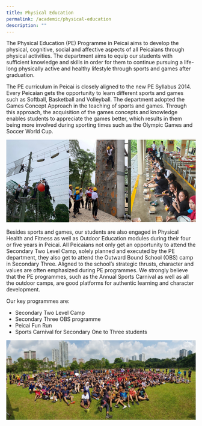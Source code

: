 ```yaml
---
title: Physical Education
permalink: /academic/physical-education
description: ""
---
```

<p>The Physical Education (PE) Programme in Peicai aims to develop the physical, cognitive, social and affective aspects of all Peicaians through physical activities. The department aims to equip our students with sufficient knowledge and skills in order for them to continue pursuing a life-long physically active and healthy lifestyle through sports and games after graduation.&nbsp;</p>
<p>The PE curriculum in Peicai is closely aligned to the new PE Syllabus 2014. Every Peicaian gets the opportunity to learn different sports and games such as Softball, Basketball and Volleyball. The department adopted the Games Concept Approach in the teaching of sports and games. Through this approach, the acquisition of the games concepts and knowledge enables students to appreciate the games better, which results in them being more involved during sporting times such as the Olympic Games and Soccer World Cup.&nbsp;</p>
<img src="/images/pe1.png">
<p>Besides sports and games, our students are also engaged in Physical Health and Fitness as well as Outdoor Education modules during their four or five years in Peicai. All Peicaians not only get an opportunity to attend the Secondary Two Level Camp, solely planned and executed by the PE department, they also get to attend the Outward Bound School (OBS) camp in Secondary Three.&nbsp;Aligned to the school&rsquo;s strategic thrusts, character and values are often emphasized during PE programmes. We strongly believe that the PE programmes, such as the Annual Sports Carnival as well as all the outdoor camps, are good platforms for authentic learning and character development.</p>
<p>Our key programmes are:</p>
<ul>
<li>Secondary Two Level Camp</li>
<li>Secondary Three OBS programme</li>
<li>Peicai Fun Run</li>
<li>Sports Carnival for Secondary One to Three students</li>
</ul><img src="/images/pe2.jpg">
